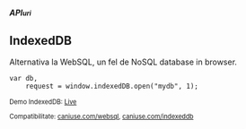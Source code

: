 ##### API<small>uri</small>
## IndexedDB

<p>Alternativa la WebSQL, un fel de NoSQL database in browser.</p>

```
var db,
	request = window.indexedDB.open("mydb", 1);
```

<p style="font-size:80%;">Demo IndexedDB: <a href="indexeddb.html">Live</a></p>

<p style="font-size:80%;">Compatibilitate: <a href="http://caniuse.com/websql">caniuse.com/websql</a>, <a href="http://caniuse.com/indexeddb">caniuse.com/indexeddb</a></p>